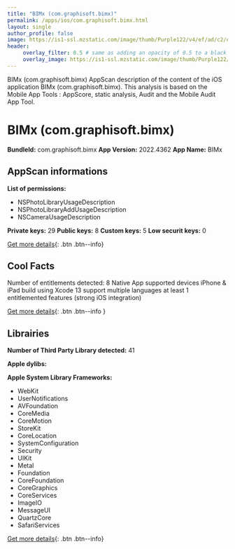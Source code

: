 ```yaml
---
title: "BIMx (com.graphisoft.bimx)"
permalink: /apps/ios/com.graphisoft.bimx.html
layout: single
author_profile: false
image: https://is1-ssl.mzstatic.com/image/thumb/Purple122/v4/ef/ad/c2/efadc2b7-f791-b5d3-9f8d-6c0a4d1e22dd/AppIcon-1x_U007emarketing-0-7-0-85-220.png/512x512bb.jpg
header: 
     overlay_filter: 0.5 # same as adding an opacity of 0.5 to a black background
     overlay_image: https://is1-ssl.mzstatic.com/image/thumb/Purple122/v4/ef/ad/c2/efadc2b7-f791-b5d3-9f8d-6c0a4d1e22dd/AppIcon-1x_U007emarketing-0-7-0-85-220.png/512x512bb.jpg
---
```

BIMx (com.graphisoft.bimx) AppScan description of the content of the iOS application BIMx (com.graphisoft.bimx). This analysis is based on the Mobile App Tools : AppScore, static analysis, Audit and the Mobile Audit App Tool.

# BIMx (com.graphisoft.bimx)

**BundleId:** com.graphisoft.bimx
**App Version:** 2022.4362
**App Name:** BIMx


## AppScan informations 

**List of permissions:** 
- NSPhotoLibraryUsageDescription
- NSPhotoLibraryAddUsageDescription
- NSCameraUsageDescription
  
  
**Private keys:** 29
**Public keys:** 8
**Custom keys:** 5
**Low securit keys:** 0
  
[Get more details](/pricing.html){: .btn .btn--info}

## Cool Facts

Number of entitlements detected: 8
Native App
supported devices iPhone & iPad
build using Xcode 13
support multiple languages
at least 1 entitlemented features (strong iOS integration)
  
[Get more details](/pricing.html){: .btn .btn--info }

## Librairies 
**Number of Third Party Library detected:** 41


**Apple dylibs:**


**Apple System Library Frameworks:**
- WebKit
- UserNotifications
- AVFoundation
- CoreMedia
- CoreMotion
- StoreKit
- CoreLocation
- SystemConfiguration
- Security
- UIKit
- Metal
- Foundation
- CoreFoundation
- CoreGraphics
- CoreServices
- ImageIO
- MessageUI
- QuartzCore
- SafariServices


  
[Get more details](/pricing.html){: .btn .btn--info}

